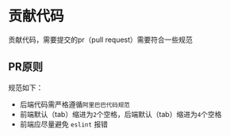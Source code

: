 # 贡献代码

贡献代码，需要提交的pr（pull request）需要符合一些规范

## PR原则
规范如下：

* 后端代码需严格遵循`阿里巴巴代码规范`
* 前端默认（tab）缩进为`2`个空格，后端默认（tab）缩进为`4`个空格
* 前端应尽量避免 `eslint` 报错